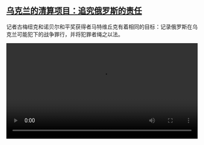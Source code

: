 <!--1676101625000-->
[乌克兰的清算项目：追究俄罗斯的责任](https://www.dw.com/zh/%E4%B9%8C%E5%85%8B%E5%85%B0%E7%9A%84%E6%B8%85%E7%AE%97%E9%A1%B9%E7%9B%AE%EF%BC%9A%E8%BF%BD%E7%A9%B6%E4%BF%84%E7%BD%97%E6%96%AF%E7%9A%84%E8%B4%A3%E4%BB%BB/a-64634896)
------

<p>记者古梅纽克和诺贝尔和平奖获得者马特维丘克有着相同的目标：记录俄罗斯在乌克兰可能犯下的战争罪行，并将犯罪者绳之以法。</small></p><video src="https://tvdownloaddw-a.akamaihd.net/dwtv_video/flv/vdt_zh/2023/bchi230207_001_ukraine_01r_AVC_1280x720.mp4" controls style="width:100%"></video>
